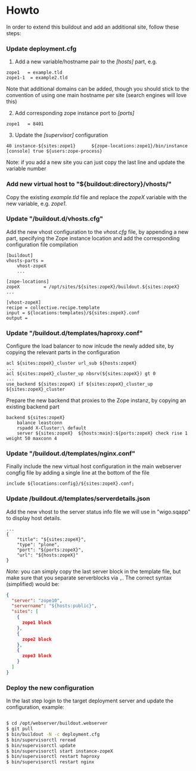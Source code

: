 # Howto

In order to extend this buildout and add an additional site, follow these steps:


### Update deployment.cfg

1. Add a new variable/hostname pair to the *[hosts]* part, e.g.

```
zope1   = example.tld
zope1-1  = example2.tld
```

Note that additional domains can be added, though you should stick to the
convention of using one main hostname per site (search engines will love this)

2. Add corresponding zope instance port to *[ports]*

```
zope1   = 8401
```

3. Update the *[supervisor]* configuration

```
40 instance-${sites:zope1}      ${zope-locations:zope1}/bin/instance [console] true ${users:zope-process}
```

Note: if you add a new site you can just copy the last line and update
the variable number


### Add new virtual host to "${buildout:directory}/vhosts/"

Copy the existing *example.tld* file and replace the *zopeX* variable with the
new variable, e.g. *zope1*.


### Update "/buildout.d/vhosts.cfg"

Add the new vhost configuration to the *vhost.cfg* file, by appending a new
part, specifying the Zope instance location and add the corresponding
configuration file compilation

```
[buildout]
vhosts-parts =
    vhost-zopeX
    ...

[zope-locations]
zopeX         = /opt/sites/${sites:zopeX}/buildout.${sites:zopeX}
...

[vhost-zopeX]
recipe = collective.recipe.template
input = ${locations:templates}/${sites:zopeX}.conf
output =
```

### Update "/buildout.d/templates/haproxy.conf"

Configure the load balancer to now inlcude the newly added site, by copying
the relevant parts in the configuration

```
acl ${sites:zopeX}_cluster url_sub ${hosts:zopeX}
...
acl ${sites:zopeX}_cluster_up nbsrv(${sites:zopeX}) gt 0
...
use_backend ${sites:zopeX} if ${sites:zopeX}_cluster_up ${sites:zopeX}_cluster
```

Prepare the new backend that proxies to the Zope instanz, by copying an
existing backend part

```
backend ${sites:zopeX}
    balance leastconn
    rspadd X-Cluster:\ default
    server ${sites:zopeX}  ${hosts:main}:${ports:zopeX} check rise 1 weight 50 maxconn 4
```


### Update "/buildout.d/templates/nginx.conf"

Finally include the new virtual host configuration in the main webserver
congfig file by adding a single line at the bottom of the file

```
include ${locations:config}/${sites:zopeX}.conf;
````

### Update /buildout.d/templates/serverdetails.json

Add the new vhost to the server status info file we will use in "wigo.sqapp"
to display host details.

```
...
{
    "title": "${sites:zopeX}",
    "type": "plone",
    "port": "${ports:zopeX}",
    "url": "${hosts:zopeX}"
}
```

*Note:* you can simply copy the last server block in the template file, but
make sure that you separate serverblocks via `,`. The correct syntax
(simplified) would be:

``` json
{
  "server": "zope10",
  "servername": "${hosts:public}",
  "sites": [
    {
      zope1 block
    },
    {
      zope2 block
    },
    {
      zope3 block
    }
  ]
}
```


### Deploy the new configuration

In the last step login to the target deployment server and update the
configuration, example:

``` bash

$ cd /opt/webserver/buildout.webserver
$ git pull
$ bin/buildout -N -c deployment.cfg
$ bin/supervisorctl reread
$ bin/supervisorctl update
$ bin/supervisorctl start instance-zopeX
$ bin/supervisorctl restart haproxy
$ bin/supervisorctl restart nginx

```


